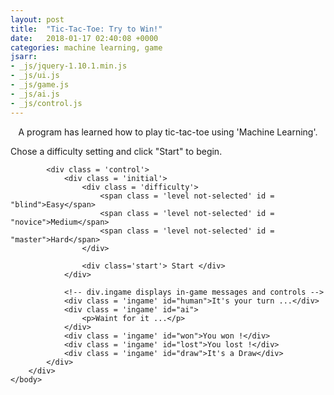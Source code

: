 ```yaml
---
layout: post
title:  "Tic-Tac-Toe: Try to Win!"
date:   2018-01-17 02:40:08 +0000
categories: machine learning, game
jsarr:
- _js/jquery-1.10.1.min.js
- _js/ui.js
- _js/game.js
- _js/ai.js
- _js/control.js
---
```


<html>
    <body>
    <p style="text-align: center">A program has learned how to play tic-tac-toe using 'Machine Learning'.</p>
    <p>Chose a difficulty setting and click "Start" to begin.</p>
        <div class = 'game'>
            <div class = 'board'>
                <div class='cell' data-indx = "0" ></div>
                <div class='cell' data-indx = "1" ></div>
                <div class='cell' data-indx = "2" ></div>
                <div class='cell' data-indx = "3" ></div>
                <div class='cell' data-indx = "4" ></div>
                <div class='cell' data-indx = "5" ></div>
                <div class='cell' data-indx = "6" ></div>
                <div class='cell' data-indx = "7" ></div>
                <div class='cell' data-indx = "8" ></div>
            </div>

            <div class = 'control'>
                <div class = 'initial'>
                    <div class = 'difficulty'>
                        <span class = 'level not-selected' id = "blind">Easy</span>
                        <span class = 'level not-selected' id = "novice">Medium</span>
                        <span class = 'level not-selected' id = "master">Hard</span>
                    </div>

                    <div class='start'> Start </div>
                </div>

                <!-- div.ingame displays in-game messages and controls -->
                <div class = 'ingame' id="human">It's your turn ...</div>
                <div class = 'ingame' id="ai">
                    <p>Waint for it ...</p>
                </div>
                <div class = 'ingame' id="won">You won !</div>
                <div class = 'ingame' id="lost">You lost !</div>
                <div class = 'ingame' id="draw">It's a Draw</div>
            </div>
        </div>
    </body>
</html>
